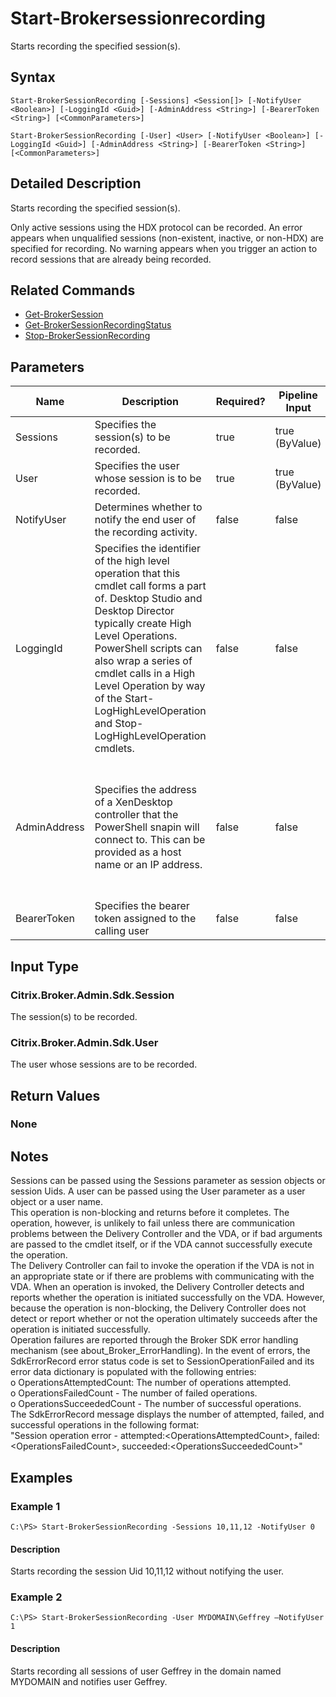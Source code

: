 ﻿
# Start-Brokersessionrecording
Starts recording the specified session(s).
## Syntax
```
Start-BrokerSessionRecording [-Sessions] <Session[]> [-NotifyUser <Boolean>] [-LoggingId <Guid>] [-AdminAddress <String>] [-BearerToken <String>] [<CommonParameters>]

Start-BrokerSessionRecording [-User] <User> [-NotifyUser <Boolean>] [-LoggingId <Guid>] [-AdminAddress <String>] [-BearerToken <String>] [<CommonParameters>]
```
## Detailed Description
Starts recording the specified session(s).

Only active sessions using the HDX protocol can be recorded. An error appears when unqualified sessions (non-existent, inactive, or non-HDX) are specified for recording. No warning appears when you trigger an action to record sessions that are already being recorded.


## Related Commands

* [Get-BrokerSession](../Get-BrokerSession/)
* [Get-BrokerSessionRecordingStatus](../Get-BrokerSessionRecordingStatus/)
* [Stop-BrokerSessionRecording](../Stop-BrokerSessionRecording/)
## Parameters
| Name   | Description | Required? | Pipeline Input | Default Value |
| --- | --- | --- | --- | --- |
| Sessions | Specifies the session(s) to be recorded. | true | true (ByValue) |  |
| User | Specifies the user whose session is to be recorded. | true | true (ByValue) |  |
| NotifyUser | Determines whether to notify the end user of the recording activity. | false | false | true |
| LoggingId | Specifies the identifier of the high level operation that this cmdlet call forms a part of. Desktop Studio and Desktop Director typically create High Level Operations. PowerShell scripts can also wrap a series of cmdlet calls in a High Level Operation by way of the Start-LogHighLevelOperation and Stop-LogHighLevelOperation cmdlets. | false | false |  |
| AdminAddress | Specifies the address of a XenDesktop controller that the PowerShell snapin will connect to. This can be provided as a host name or an IP address. | false | false | Localhost. Once a value is provided by any cmdlet, this value will become the default. |
| BearerToken | Specifies the bearer token assigned to the calling user | false | false |  |

## Input Type

### Citrix.Broker.Admin.Sdk.Session
The session(s) to be recorded.
### Citrix.Broker.Admin.Sdk.User
The user whose sessions are to be recorded.
## Return Values

### None

## Notes
Sessions can be passed using the Sessions parameter as session objects or session Uids. A user can be passed using the User parameter as a user object or a user name.<br>    This operation is non-blocking and returns before it completes. The operation, however, is unlikely to fail unless there are communication problems between the Delivery Controller and the VDA, or if bad arguments are passed to the cmdlet itself, or if the VDA cannot successfully execute the operation.<br>    The Delivery Controller can fail to invoke the operation if the VDA is not in an appropriate state or if there are problems with communicating with the VDA. When an operation is invoked, the Delivery Controller detects and reports whether the operation is initiated successfully on the VDA. However, because the operation is non-blocking, the Delivery Controller does not detect or report whether or not the operation ultimately succeeds after the operation is initiated successfully.<br>    Operation failures are reported through the Broker SDK error handling mechanism (see about\_Broker\_ErrorHandling). In the event of errors, the SdkErrorRecord error status code is set to SessionOperationFailed and its error data dictionary is populated with the following entries:<br>    o OperationsAttemptedCount: The number of operations attempted.<br>    o OperationsFailedCount - The number of failed operations.<br>    o OperationsSucceededCount - The number of successful operations.<br>    The SdkErrorRecord message displays the number of attempted, failed, and successful operations in the following format:<br>    "Session operation error - attempted:&lt;OperationsAttemptedCount&gt;, failed:&lt;OperationsFailedCount&gt;, succeeded:&lt;OperationsSucceededCount&gt;"
## Examples

### Example 1
```
C:\PS> Start-BrokerSessionRecording -Sessions 10,11,12 -NotifyUser 0
```
#### Description
Starts recording the session Uid 10,11,12 without notifying the user.
### Example 2
```
C:\PS> Start-BrokerSessionRecording -User MYDOMAIN\Geffrey –NotifyUser 1
```
#### Description
Starts recording all sessions of user Geffrey in the domain named MYDOMAIN and notifies user Geffrey.
